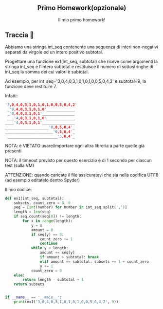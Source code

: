 <p align="center">
  <h2 align="center">Primo Homework(opzionale)</h2>
  <p align="center">Il mio primo homework!</p>
</p>

## Traccia 🐾
Abbiamo una stringa int_seq contenente una sequenza di interi non-negativi
    separati da virgole ed un intero positivo subtotal.

Progettare una funzione ex1(int_seq, subtotal) che
    riceve come argomenti la stringa int_seq e l'intero subtotal e
    restituisce il numero di sottostringhe di int_seq
    la somma dei cui valori è subtotal.

Ad esempio, per int_seq='3,0,4,0,3,1,0,1,0,1,0,0,5,0,4,2' e subtotal=9,
    la funzione deve restituire 7.

Infatti:
```h
'3,0,4,0,3,1,0,1,0,1,0,0,5,0,4,2'
 _'0,4,0,3,1,0,1,0'_____________
 _'0,4,0,3,1,0,1'_______________
 ___'4,0,3,1,0,1,0'_____________
____'4,0,3,1,0,1'_______________
____________________'0,0,5,0,4'_
______________________'0,5,0,4'_
 _______________________'5,0,4'_
```
NOTA: è VIETATO usare/importare ogni altra libreria a parte quelle già presenti

NOTA: il timeout previsto per questo esercizio è di 1 secondo per ciascun test (sulla VM)

ATTENZIONE: quando caricate il file assicuratevi che sia nella codifica UTF8
    (ad esempio editatelo dentro Spyder)

Il mio codice:
```python
def ex1(int_seq, subtotal):
    subsets, count_zero = 0, 0
    seq = [int(number) for number in int_seq.split(',')]
    length = len(seq)
    if seq.count(seq[0]) != length:
        for x in range(length):
            y = x
            amount = 0
            if seq[y] == 0:
                count_zero += 1
                continue
            while y < length:
                amount += seq[y]
                if amount > subtotal: break
                elif amount == subtotal: subsets += 1 + count_zero
                y += 1
            count_zero = 0
    else:
        return length - subtotal + 1
    return subsets


if __name__ == '__main__':
    print(ex1('3,0,4,0,3,1,0,1,0,1,0,0,5,0,4,2', 9))
```


